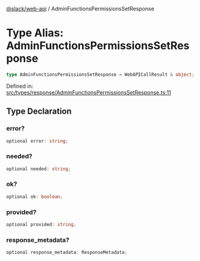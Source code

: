 [@slack/web-api](../index.md) / AdminFunctionsPermissionsSetResponse

# Type Alias: AdminFunctionsPermissionsSetResponse

```ts
type AdminFunctionsPermissionsSetResponse = WebAPICallResult & object;
```

Defined in: [src/types/response/AdminFunctionsPermissionsSetResponse.ts:11](https://github.com/slackapi/node-slack-sdk/blob/main/packages/web-api/src/types/response/AdminFunctionsPermissionsSetResponse.ts#L11)

## Type Declaration

### error?

```ts
optional error: string;
```

### needed?

```ts
optional needed: string;
```

### ok?

```ts
optional ok: boolean;
```

### provided?

```ts
optional provided: string;
```

### response\_metadata?

```ts
optional response_metadata: ResponseMetadata;
```
